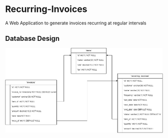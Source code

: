 # Recurring-Invoices
A Web Application to generate invoices recurring at regular intervals

## Database Design
![DB Design](RecurringInvoiceDB.png)

